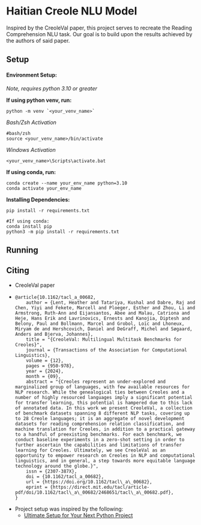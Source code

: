 # Haitian Creole NLU Model

Inspired by the CreoleVal paper, this project serves to recreate the Reading Comprehension NLU task. Our goal is to build upon the results achieved by the authors of said paper.

## Setup

#### **Environment Setup:**

*Note, requires python 3.10 or greater*

**If using python venv, run:**

```
python -m venv `<your_venv_name>`
```

*Bash/Zsh Activation*

```
#bash/zsh
source <your_venv_name>/bin/activate 
```

*Windows Activation*

```
<your_venv_name>\Scripts\activate.bat
```

**If using conda, run:**

```
conda create --name your_env_name python=3.10
conda activate your_env_name
```

**Installing Dependencies:**

```
pip install -r requirements.txt

#If using conda:
conda install pip 
python3 -m pip install -r requirements.txt
```

## Running

## Citing

* CreoleVal paper
* ```
  @article{10.1162/tacl_a_00682,
      author = {Lent, Heather and Tatariya, Kushal and Dabre, Raj and Chen, Yiyi and Fekete, Marcell and Ploeger, Esther and Zhou, Li and Armstrong, Ruth-Ann and Eijansantos, Abee and Malau, Catriona and Heje, Hans Erik and Lavrinovics, Ernests and Kanojia, Diptesh and Belony, Paul and Bollmann, Marcel and Grobol, Loïc and Lhoneux, Miryam de and Hershcovich, Daniel and DeGraff, Michel and Søgaard, Anders and Bjerva, Johannes},
      title = "{CreoleVal: Multilingual Multitask Benchmarks for Creoles}",
      journal = {Transactions of the Association for Computational Linguistics},
      volume = {12},
      pages = {950-978},
      year = {2024},
      month = {09},
      abstract = "{Creoles represent an under-explored and marginalized group of languages, with few available resources for NLP research. While the genealogical ties between Creoles and a number of highly resourced languages imply a significant potential for transfer learning, this potential is hampered due to this lack of annotated data. In this work we present CreoleVal, a collection of benchmark datasets spanning 8 different NLP tasks, covering up to 28 Creole languages; it is an aggregate of novel development datasets for reading comprehension relation classification, and machine translation for Creoles, in addition to a practical gateway to a handful of preexisting benchmarks. For each benchmark, we conduct baseline experiments in a zero-shot setting in order to further ascertain the capabilities and limitations of transfer learning for Creoles. Ultimately, we see CreoleVal as an opportunity to empower research on Creoles in NLP and computational linguistics, and in general, a step towards more equitable language technology around the globe.}",
      issn = {2307-387X},
      doi = {10.1162/tacl_a_00682},
      url = {https://doi.org/10.1162/tacl\_a\_00682},
      eprint = {https://direct.mit.edu/tacl/article-pdf/doi/10.1162/tacl\_a\_00682/2468651/tacl\_a\_00682.pdf},
  }

  ```
* Project setup was inspired by the following:
  * [Ultimate Setup for Your Next Python Project](https://martinheinz.dev/blog/14)
